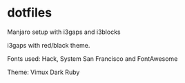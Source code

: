 # dotfiles
Manjaro setup with i3gaps and i3blocks

i3gaps with red/black theme.

Fonts used: Hack, System San Francisco and FontAwesome

Theme: Vimux Dark Ruby
